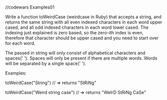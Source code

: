 //codewars Examples01

Write a function toWeirdCase (weirdcase in Ruby) that accepts a string, and returns the same string with all even indexed
characters in each word upper cased, and all odd indexed characters in each word lower cased. The indexing just explained
is zero based, so the zero-ith index is even, therefore that character should be upper cased and you need to start over for each word.

The passed in string will only consist of alphabetical characters and spaces(' '). Spaces will only be present if there
are multiple words. Words will be separated by a single space(' ').

Examples:

toWeirdCase("String") // => returns "StRiNg"

toWeirdCase("Weird string case") // => returns "WeIrD StRiNg CaSe"
